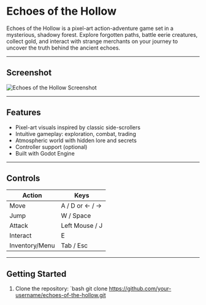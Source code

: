 # Echoes of the Hollow

Echoes of the Hollow is a pixel-art action-adventure game set in a mysterious, shadowy forest. Explore forgotten paths, battle eerie creatures, collect gold, and interact with strange merchants on your journey to uncover the truth behind the ancient echoes.

---

## Screenshot
![Echoes of the Hollow Screenshot](https://github.com/user-attachments/assets/74cc884d-4b27-4023-8bb3-a7f02769504b)

---

## Features
- Pixel-art visuals inspired by classic side-scrollers
- Intuitive gameplay: exploration, combat, trading
- Atmospheric world with hidden lore and secrets
- Controller support (optional)
- Built with Godot Engine

---

## Controls
| Action         | Keys                   |
|----------------|------------------------|
| Move           | A / D or ← / →         |
| Jump           | W / Space              |
| Attack         | Left Mouse / J         |
| Interact       | E                      |
| Inventory/Menu | Tab / Esc              |

---

## Getting Started
1. Clone the repository:
   `bash
   git clone https://github.com/your-username/echoes-of-the-hollow.git
